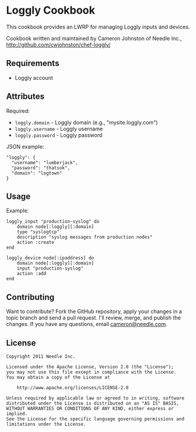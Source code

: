 Loggly Cookbook
====================
This cookbook provides an LWRP for managing Loggly inputs and devices. 

Cookbook written and maintained by Cameron Johnston of Needle Inc., <http://github.com/cwjohnston/chef-loggly/>

Requirements
--------------------
* Loggly account

Attributes
--------------------
Required:

* `loggly.domain` - Loggly domain (e.g., "mysite.loggly.com")
* `loggly.username` - Loggly username
* `loggly.password` - Loggly password

JSON example:

    "loggly": {
      "username": "lumberjack",
      "password": "thatsok",
      "domain": "logtown"
    }


Usage
--------------------
Example:

    loggly_input "production-syslog" do
        domain node[:loggly][:domain]
        type "syslogtcp"
        description "syslog messages from production nodes"
        action :create
    end

    loggly_device node[:ipaddress] do
        domain node[:loggly][:domain]
        input "production-syslog"
        action :add
    end

Contributing
--------------------
Want to contribute?  Fork the GitHub repository, apply your changes in a topic branch and send a pull request.
I'll review, merge, and publish the changes. If you have any questions, email <cameron@needle.com>.


License
--------------------

    Copyright 2011 Needle Inc.

    Licensed under the Apache License, Version 2.0 (the "License");
    you may not use this file except in compliance with the License.
    You may obtain a copy of the License at

        http://www.apache.org/licenses/LICENSE-2.0

    Unless required by applicable law or agreed to in writing, software
    distributed under the License is distributed on an "AS IS" BASIS,
    WITHOUT WARRANTIES OR CONDITIONS OF ANY KIND, either express or implied.
    See the License for the specific language governing permissions and
    limitations under the License.

